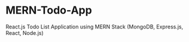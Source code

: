 # MERN-Todo-App
React.js Todo List Application using MERN Stack (MongoDB, Express.js, React, Node.js)
